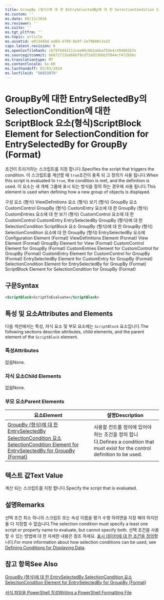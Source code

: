 ```yaml
---
title: GroupBy (형식)에 대 한 EntrySelectedBy에 대 한 SelectionCondition ScriptBlock 요소 | Microsoft Docs
ms.custom: ''
ms.date: 09/13/2016
ms.reviewer: ''
ms.suite: ''
ms.tgt_pltfrm: ''
ms.topic: article
ms.assetid: e01344bd-ad69-4789-8e9f-2e79880c3a33
caps.latest.revision: 6
ms.openlocfilehash: cb79fb942111cee89c6b2abba75de4c494082b7e
ms.sourcegitcommit: b6871f21bd666f9cd71dd336bb3f844cf472b56c
ms.translationtype: MT
ms.contentlocale: ko-KR
ms.lasthandoff: 02/03/2019
ms.locfileid: "56853079"
---
```

# <a name="scriptblock-element-for-selectioncondition-for-entryselectedby-for-groupby-format"></a><span data-ttu-id="5d8d9-102">GroupBy에 대한 EntrySelectedBy의 SelectionCondition에 대한 ScriptBlock 요소(형식)</span><span class="sxs-lookup"><span data-stu-id="5d8d9-102">ScriptBlock Element for SelectionCondition for EntrySelectedBy for GroupBy (Format)</span></span>

<span data-ttu-id="5d8d9-103">조건이 트리거하는 스크립트를 지정 합니다.</span><span class="sxs-lookup"><span data-stu-id="5d8d9-103">Specifies the script that triggers the condition.</span></span> <span data-ttu-id="5d8d9-104">이 스크립트를 계산할 때 `true`조건이 충족 되 고 정의가 사용 됩니다.</span><span class="sxs-lookup"><span data-stu-id="5d8d9-104">When this script is evaluated to `true`, the condition is met, and the definition is used.</span></span> <span data-ttu-id="5d8d9-105">이 요소는 새 개체 그룹에 표시 되는 방식을 정의 하는 경우에 사용 됩니다.</span><span class="sxs-lookup"><span data-stu-id="5d8d9-105">This element is used when defining how a new group of objects is displayed.</span></span>

<span data-ttu-id="5d8d9-106">구성 요소 (형식) ViewDefinitions 요소 (형식) 보기 (형식) GroupBy 요소 CustomControl GroupBy (형식) CustomEntry 요소에 대 한 GroupBy (형식) CustomEntries 요소에 대 한 보기 (형식) CustomControl 요소에 대 한 CustomControl CustomEntry EntrySelectedBy GroupBy (형식)에 대 한 SelectionCondition ScriptBlock 요소 GroupBy (형식)에 대 한 GroupBy (형식) SelectionCondition 요소에 대 한 GroupBy (형식) EntrySelectedBy 요소에</span><span class="sxs-lookup"><span data-stu-id="5d8d9-106">Configuration Element (Format) ViewDefinitions Element (Format) View Element (Format) GroupBy Element for View (Format) CustomControl Element for GroupBy (Format) CustomEntries Element for CustomControl for GroupBy (Format) CustomEntry Element for CustomControl for GroupBy (Format) EntrySelectedBy Element for CustomEntry for GroupBy (Format) SelectionCondition Element for EntrySelectedBy for GroupBy (Format) ScriptBlock Element for SelectionCondition for GroupBy (Format)</span></span>

## <a name="syntax"></a><span data-ttu-id="5d8d9-107">구문</span><span class="sxs-lookup"><span data-stu-id="5d8d9-107">Syntax</span></span>

```xml
<ScriptBlock>ScriptToEvaluate</ScriptBlock>
```

## <a name="attributes-and-elements"></a><span data-ttu-id="5d8d9-108">특성 및 요소</span><span class="sxs-lookup"><span data-stu-id="5d8d9-108">Attributes and Elements</span></span>

<span data-ttu-id="5d8d9-109">다음 섹션에서는 특성, 자식 요소 및 부모 요소에는 `ScriptBlock` 요소입니다.</span><span class="sxs-lookup"><span data-stu-id="5d8d9-109">The following sections describe attributes, child elements, and the parent element of the `ScriptBlock` element.</span></span>

### <a name="attributes"></a><span data-ttu-id="5d8d9-110">특성</span><span class="sxs-lookup"><span data-stu-id="5d8d9-110">Attributes</span></span>

<span data-ttu-id="5d8d9-111">없음</span><span class="sxs-lookup"><span data-stu-id="5d8d9-111">None.</span></span>

### <a name="child-elements"></a><span data-ttu-id="5d8d9-112">자식 요소</span><span class="sxs-lookup"><span data-stu-id="5d8d9-112">Child Elements</span></span>

<span data-ttu-id="5d8d9-113">없음</span><span class="sxs-lookup"><span data-stu-id="5d8d9-113">None.</span></span>

### <a name="parent-elements"></a><span data-ttu-id="5d8d9-114">부모 요소</span><span class="sxs-lookup"><span data-stu-id="5d8d9-114">Parent Elements</span></span>

|<span data-ttu-id="5d8d9-115">요소</span><span class="sxs-lookup"><span data-stu-id="5d8d9-115">Element</span></span>|<span data-ttu-id="5d8d9-116">설명</span><span class="sxs-lookup"><span data-stu-id="5d8d9-116">Description</span></span>|
|-------------|-----------------|
|[<span data-ttu-id="5d8d9-117">GroupBy (형식)에 대 한 EntrySelectedBy SelectionCondition 요소</span><span class="sxs-lookup"><span data-stu-id="5d8d9-117">SelectionCondition Element for EntrySelectedBy for GroupBy (Format)</span></span>](./selectioncondition-element-for-entryselectedby-for-groupby-format.md)|<span data-ttu-id="5d8d9-118">사용할 컨트롤 정의에 있어야 하는 조건을 정의 합니다.</span><span class="sxs-lookup"><span data-stu-id="5d8d9-118">Defines a condition that must exist for the control definition to be used.</span></span>|

## <a name="text-value"></a><span data-ttu-id="5d8d9-119">텍스트 값</span><span class="sxs-lookup"><span data-stu-id="5d8d9-119">Text Value</span></span>

<span data-ttu-id="5d8d9-120">계산 되는 스크립트를 지정 합니다.</span><span class="sxs-lookup"><span data-stu-id="5d8d9-120">Specify the script that is evaluated.</span></span>

## <a name="remarks"></a><span data-ttu-id="5d8d9-121">설명</span><span class="sxs-lookup"><span data-stu-id="5d8d9-121">Remarks</span></span>

<span data-ttu-id="5d8d9-122">선택 조건 최소 하나의 스크립트 또는 속성 이름을 평가 수행 하려면을 지정 해야 하지만 둘 다 지정할 수 없습니다.</span><span class="sxs-lookup"><span data-stu-id="5d8d9-122">The selection condition must specify a least one script or property name to evaluate, but cannot specify both.</span></span> <span data-ttu-id="5d8d9-123">선택 조건을 사용할 수 있는 방법에 대 한 자세한 내용은 참조 하세요. [표시 데이터에 대 한 조건을 정의](./defining-conditions-for-displaying-data.md)합니다.</span><span class="sxs-lookup"><span data-stu-id="5d8d9-123">For more information about how selection conditions can be used, see [Defining Conditions for Displaying Data](./defining-conditions-for-displaying-data.md).</span></span>

## <a name="see-also"></a><span data-ttu-id="5d8d9-124">참고 항목</span><span class="sxs-lookup"><span data-stu-id="5d8d9-124">See Also</span></span>

[<span data-ttu-id="5d8d9-125">GroupBy (형식)에 대 한 EntrySelectedBy SelectionCondition 요소</span><span class="sxs-lookup"><span data-stu-id="5d8d9-125">SelectionCondition Element for EntrySelectedBy for GroupBy (Format)</span></span>](./selectioncondition-element-for-entryselectedby-for-groupby-format.md)

[<span data-ttu-id="5d8d9-126">서식 파일을 PowerShell 작성</span><span class="sxs-lookup"><span data-stu-id="5d8d9-126">Writing a PowerShell Formatting File</span></span>](./writing-a-powershell-formatting-file.md)
